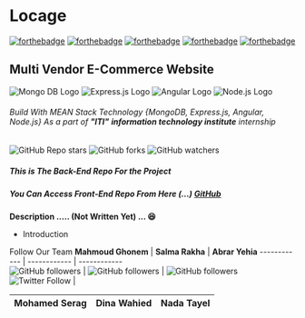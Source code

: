 # Locage

 [![forthebadge](https://forthebadge.com/images/badges/built-by-developers.svg)](https://forthebadge.com) [![forthebadge](https://forthebadge.com/images/badges/made-with-javascript.svg)](https://forthebadge.com) [![forthebadge](https://forthebadge.com/images/badges/contains-tasty-spaghetti-code.svg)](https://forthebadge.com) [![forthebadge](https://forthebadge.com/images/badges/open-source.svg)](https://forthebadge.com) [![forthebadge](https://forthebadge.com/images/badges/built-with-love.svg)](https://forthebadge.com)

## Multi Vendor E-Commerce Website

![Mongo DB Logo](https://img.shields.io/badge/-MongoDB-green) ![Express.js Logo](https://img.shields.io/badge/-Express.js-lightgrey) ![Angular Logo](https://img.shields.io/badge/-Angular-red) ![Node.js Logo](https://img.shields.io/badge/-Node.js-brightgreen)
###### Build With MEAN Stack Technology {MongoDB, Express.js, Angular, Node.js} As a part of **"ITI"** **information technology institute** internship

![GitHub Repo stars](https://img.shields.io/github/stars/mahmoudghonem/Locage-BackEnd?style=social)  ![GitHub forks](https://img.shields.io/github/forks/mahmoudghonem/Locage-BackEnd?style=social) ![GitHub watchers](https://img.shields.io/github/watchers/mahmoudghonem/Locage-BackEnd?style=social)

##### This is The Back-End Repo For the Project 
##### You Can Access Front-End Repo From Here (...) [GitHub](http://)

**Description ..... (Not Written Yet) ... :satisfied:**

- Introduction




Follow Our Team
**Mahmoud Ghonem** | **Salma Rakha** | **Abrar Yehia** 
------------ | ------------ | ------------  
![GitHub followers](https://img.shields.io/github/followers/mahmoudghonem?style=social) | ![GitHub followers](https://img.shields.io/github/followers/salmarakha?style=social)  | ![GitHub followers](https://img.shields.io/github/followers/abraryahia?style=social) 
![Twitter Follow](https://img.shields.io/twitter/follow/mahmoudghonem28?style=social) |

**Mohamed Serag** | **Dina Wahied** | **Nada Tayel**
------------ | ------------ | ------------  





